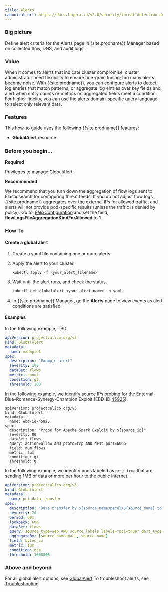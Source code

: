 ```yaml
---
title: Alerts
canonical_url: https://docs.tigera.io/v2.6/security/threat-detection-and-prevention/alerts
---
```


### Big picture

Define alert criteria for the Alerts page in {site.prodname}} Manager based on collected flow, DNS, and audit logs. 

### Value 

When it comes to alerts that indicate cluster compromise, cluster administrator need flexibility to ensure fine-grain tuning; too many alerts become noise. With {{site.prodname}}, you can configure alerts to detect log entries that match patterns, or aggregate log entries over key fields and alert when entry counts or metrics on aggregated fields meet a condition. For higher fidelity, you can use the alerts domain-specific query language to select only relevant data.

### Features

This how-to guide uses the following {{site.prodname}} features:

- **GlobalAlert** resource

### Before you begin...

**Required**

Privileges to manage GlobalAlert

**Recommended**

We recommend that you turn down the aggregation of flow logs sent to Elasticsearch for configuring threat feeds. If you do not adjust flow logs, {{site.prodname}} aggregates over the external IPs for allowed traffic, and alerts will not provide pod-specific results (unless the traffic is denied by policy). Go to: [FelixConfiguration]({{site.baseurl}}/{{page.version}}/reference/resources/felixconfig) and set the field, **flowLogsFileAggregationKindForAllowed** to **1**.

### How To

#### Create a global alert

1. Create a yaml file containing one or more alerts.
1. Apply the alert to your cluster.

   ```shell
   kubectl apply -f <your_alert_filename>
   ```

1. Wait until the alert runs, and check the status.

   ```shell
   kubectl get globalalert <your_alert_name> -o yaml
   ```
1. In {{site.prodname}} Manager, go the **Alerts** page to view events
as alert conditions are satisfied.

#### Examples

In the following example, TBD.

```yaml
apiVersion: projectcalico.org/v3
kind: GlobalAlert
metadata:
  name: example1
spec:
  description: "Example alert"
  severity: 100
  dataSet: flows
  metric: count
  condition: gt
  threshold: 100
```

In the following example, we identify source IPs probing for the Enternal-Blue-Romance-Synergy-Champion
Exploit (EBD-ID [45925]). 

```
apiVersion: projectcalico.org/v3
kind: GlobalAlert
metadata:
  name: ebd-id-45925
spec:
  description: "Probe for Apache Spark Exploit by ${source_ip}"
  severity: 80
  dataSet: flows
  query: action=allow AND proto=tcp AND dest_port=6066
  field: num_flows
  metric: sum
  condition: gt
  threshold: 0
```

In the following example, we identify pods labeled as `pci: true` that are sending 1MB of data or more
per hour to the public Internet.

```yaml
apiVersion: projectcalico.org/v3
kind: GlobalAlert
metadata:
  name: pci-data-transfer
spec:
  description: "Data transfer by ${source_namespace}/${source_name} to Internet detected (${sum} bytes)"
  severity: 70
  period: 60m
  lookback: 60m
  dataSet: flows
  query: source_type=wep AND source_labels.labels="pci=true" dest_type=net
  aggregateBy: [source_namespace, source_name]
  field: bytes_in
  metric: sum
  condition: gte
  threshold: 1000000
```

### Above and beyond

For all global alert options, see [GlobalAlert]({{site.baseurl}}/{{page.version}}/reference/resources/globalalert)
To troubleshoot alerts, see [Troubleshooting]({{site.baseurl}}/{{page.version}}/maintenance/troubleshooting)

[flow]: ../logs/elastic/flow
[dns]: ../logs/elastic/dns
[audit logs]: ../logs/elastic/ee-audit
[45925]: https://www.exploit-db.com/exploits/45925
